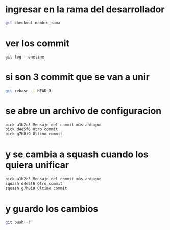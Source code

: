 # ingresar en la rama del desarrollador
```bash
git checkout nombre_rama
```
# ver los commit
```baah
git log --oneline
```
# si son 3 commit que se van a unir
```bash
git rebase -i HEAD~3
```
# se abre un archivo de configuracion 
```bash
pick a1b2c3 Mensaje del commit más antiguo
pick d4e5f6 Otro commit
pick g7h8i9 Último commit
```

# y se cambia a squash cuando los quiera unificar
```bash
pick a1b2c3 Mensaje del commit más antiguo
squash d4e5f6 Otro commit
squash g7h8i9 Último commit
```
# y guardo los cambios
```bash
git push -f
```
